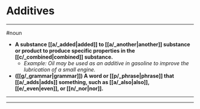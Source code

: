 # Additives
---
#noun
- **A substance [[a/_added|added]] to [[a/_another|another]] substance or product to produce specific properties in the [[c/_combined|combined]] substance.**
	- _Example: Oil may be used as an additive in gasoline to improve the lubrication of a small engine._
- **([[g/_grammar|grammar]]) A word or [[p/_phrase|phrase]] that [[a/_adds|adds]] something, such as [[a/_also|also]], [[e/_even|even]], or [[n/_nor|nor]].**
---
---

